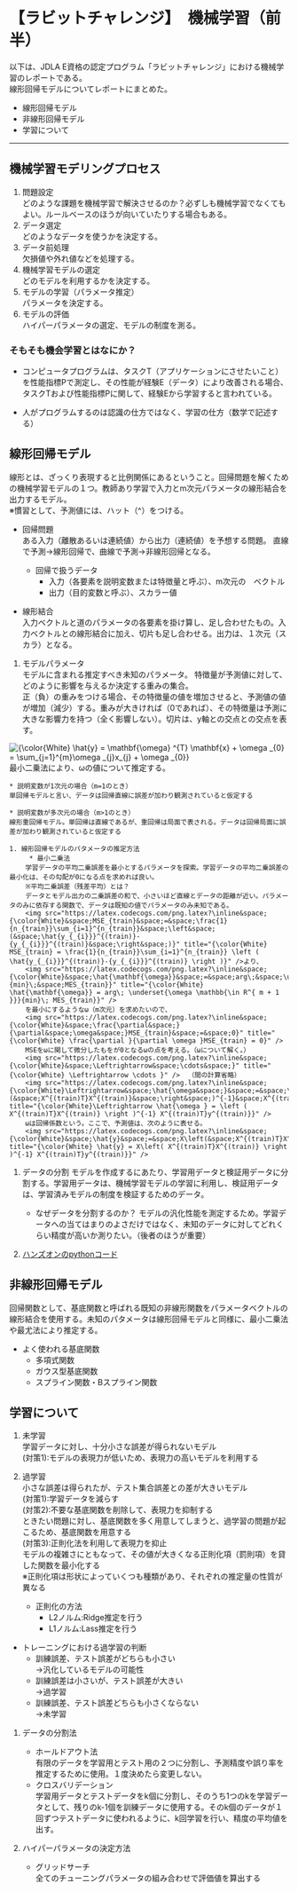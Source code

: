 # 【ラビットチャレンジ】　機械学習（前半）

以下は、JDLA E資格の認定プログラム「ラビットチャレンジ」における機械学習のレポートである。  
線形回帰モデルについてレポートにまとめた。
* 線形回帰モデル
* 非線形回帰モデル
* 学習について

***
## 機械学習モデリングプロセス
1. 問題設定  
どのような課題を機械学習で解決させるのか？必ずしも機械学習でなくてもよい。ルールベースのほうが向いていたりする場合もある。
1. データ選定  
どのようなデータを使うかを決定する。
1. データ前処理  
欠損値や外れ値などを処理する。
1. 機械学習モデルの選定  
どのモデルを利用するかを決定する。
1. モデルの学習（パラメータ推定）  
パラメータを決定する。
1. モデルの評価  
ハイパーパラメータの選定、モデルの制度を測る。

### そもそも機会学習とはなにか？
* コンピュータプログラムは、タスクT（アプリケーションにさせたいこと）を性能指標Pで測定し、その性能が経験E（データ）により改善される場合、タスクTおよび性能指標Pに関して、経験Eから学習すると言われている。

* 人がプログラムするのは認識の仕方ではなく、学習の仕方（数学で記述する）

## 線形回帰モデル
線形とは、ざっくり表現すると比例関係にあるということ。回帰問題を解くための機械学習モデルの１つ。教師あり学習で入力とm次元パラメータの線形結合を出力するモデル。  
※慣習として、予測値には、ハット（^）をつける。

* 回帰問題  
ある入力（離散あるいは連続値）から出力（連続値）を予想する問題。
直線で予測→線形回帰で、曲線で予測→非線形回帰となる。
    * 回帰で扱うデータ  
        * 入力（各要素を説明変数または特徴量と呼ぶ）、m次元の　ベクトル
        * 出力（目的変数と呼ぶ）、スカラー値

* 線形結合  
入力ベクトルと道のパラメータの各要素を掛け算し、足し合わせたもの。入力ベクトルとの線形結合に加え、切片も足し合わせる。出力は、１次元（スカラ）となる。

1. モデルパラメータ  
    モデルに含まれる推定すべき未知のパラメータ。 特徴量が予測値に対して、どのように影響を与えるか決定する重みの集合。  
正（負）の重みをつける場合、その特徴量の値を増加させると、予測値の値が増加（減少）する。重みが大きければ（0であれば）、その特徴量は予測に大きな影響力を持つ（全く影響しない）。切片は、y軸との交点との交点を表す。
<img src="https://latex.codecogs.com/png.latex?\inline&space;{\color{White}&space;\hat{y}&space;=&space;\mathbf{\omega}&space;^{T}&space;\mathbf{x}&space;&plus;&space;\omega&space;_{0}&space;=&space;\sum_{j=1}^{m}\omega&space;_{j}x_{j}&space;&plus;&space;\omega&space;_{0}}" title="{\color{White} \hat{y} = \mathbf{\omega} ^{T} \mathbf{x} + \omega _{0} = \sum_{j=1}^{m}\omega _{j}x_{j} + \omega _{0}}" />  
最小二乗法により、ωの値について推定する。

    * 説明変数が1次元の場合（m=1のとき）  
    単回帰モデルと言い、データは回帰直線に誤差が加わり観測されていると仮定する

    * 説明変数が多次元の場合（m>1のとき）  
    線形重回帰モデル。単回帰は直線であるが、重回帰は局面で表される。データは回帰局面に誤差が加わり観測されていると仮定する

    1. 線形回帰モデルのパタメータの推定方法  
         * 最小二乗法  
        学習データの平均二乗誤差を最小とするパラメータを探索。学習データの平均二乗誤差の最小化は、その勾配が0になる点を求めれば良い。  
        ※平均二乗誤差（残差平均）とは？  
        データとモデル出力の二乗誤差の和で、小さいほど直線とデータの距離が近い。パラメータのみに依存する関数で、データは既知の値でパラメータのみ未知である。  
        <img src="https://latex.codecogs.com/png.latex?\inline&space;{\color{White}&space;MSE_{train}&space;=&space;\frac{1}{n_{train}}\sum_{i=1}^{n_{train}}&space;\left&space;(&space;\hat{y_{_{i}}}^{(train)}-{y_{_{i}}}^{(train)}&space;\right&space;)}" title="{\color{White} MSE_{train} = \frac{1}{n_{train}}\sum_{i=1}^{n_{train}} \left ( \hat{y_{_{i}}}^{(train)}-{y_{_{i}}}^{(train)} \right )}" />より、  
        <img src="https://latex.codecogs.com/png.latex?\inline&space;{\color{White}&space;\hat{\mathbf{\omega}}&space;=&space;arg\;&space;\underset{\omega&space;\mathbb{\in&space;R^{&space;m&space;&plus;&space;1&space;}}}{min}\;&space;MES_{train}}" title="{\color{White} \hat{\mathbf{\omega}} = arg\; \underset{\omega \mathbb{\in R^{ m + 1 }}}{min}\; MES_{train}}" />  
        を最小にするようなω（m次元）を求めたいので、  
        <img src="https://latex.codecogs.com/png.latex?\inline&space;{\color{White}&space;\frac{\partial&space;}{\partial&space;\omega&space;}MSE_{train}&space;=&space;0}" title="{\color{White} \frac{\partial }{\partial \omega }MSE_{train} = 0}" />  
        MSEをωに関して微分したもをが0となるωの点を考える。（ωについて解く。）  
        <img src="https://latex.codecogs.com/png.latex?\inline&space;{\color{White}&space;\Leftrightarrow&space;\cdots&space;}" title="{\color{White} \Leftrightarrow \cdots }" />  （間の計算省略）  
        <img src="https://latex.codecogs.com/png.latex?\inline&space;{\color{White}\Leftrightarrow&space;\hat{\omega&space;}&space;=&space;\left&space;(&space;X^{(train)T}X^{(train)}&space;\right&space;)^{-1}&space;X^{(train)T}y^{(train)}}" title="{\color{White}\Leftrightarrow \hat{\omega } = \left ( X^{(train)T}X^{(train)} \right )^{-1} X^{(train)T}y^{(train)}}" />  
        ωは回帰係数という。ここで、予測値は、次のように表せる。  
        <img src="https://latex.codecogs.com/png.latex?\inline&space;{\color{White}&space;\hat{y}&space;=&space;X\left(&space;X^{(train)T}X^{(train)}&space;\right&space;)^{-1}&space;X^{(train)T}y^{(train)}}" title="{\color{White} \hat{y} = X\left( X^{(train)T}X^{(train)} \right )^{-1} X^{(train)T}y^{(train)}}" />

1. データの分割
モデルを作成するにあたり、学習用データと検証用データに分割する。学習用データは、機械学習モデルの学習に利用し、検証用データは、学習済みモデルの制度を検証するためのデータ。
    * なぜデータを分割するのか？
    モデルの汎化性能を測定するため。学習データへの当てはまりのよさだけではなく、未知のデータに対してどれくらい精度が高いか測りたい。（後者のほうが重要）


1. [ハンズオンのpythonコード]()

## 非線形回帰モデル
回帰関数として、基底関数と呼ばれる既知の非線形関数をパラメータベクトルの線形結合を使用する。未知のパタメータは線形回帰モデルと同様に、最小二乗法や最尤法により推定する。

* よく使われる基底関数
    * 多項式関数
    * ガウス型基底関数
    * スプライン関数・Bスプライン関数

## 学習について
1. 未学習  
学習データに対し、十分小さな誤差が得られないモデル  
(対策1):モデルの表現力が低いため、表現力の高いモデルを利用する

1. 過学習  
小さな誤差は得られたが、テスト集合誤差との差が大きいモデル  
(対策1):学習データを減らす  
(対策2):不要な基底関数を削除して、表現力を抑制する  
ときたい問題に対し、基底関数を多く用意してしまうと、過学習の問題が起こるため、基底関数を用意する  
(対策3):正則化法を利用して表現力を抑止  
モデルの複雑さにともなって、その値が大きくなる正則化項（罰則項）を貸した関数を最小化する  
※正則化項は形状によっていくつも種類があり、それぞれの推定量の性質が異なる  
    * 正則化の方法
        * L2ノルム:Ridge推定を行う
        * L1ノルム:Lass推定を行う
* トレーニングにおける過学習の判断
    * 訓練誤差、テスト誤差がどちらも小さい  
    →汎化しているモデルの可能性
    * 訓練誤差は小さいが、テスト誤差が大きい  
    →過学習
    * 訓練誤差、テスト誤差どちらも小さくならない  
    →未学習

1. データの分割法
    * ホールドアウト法  
    有限のデータを学習用とテスト用の２つに分割し、予測精度や誤り率を推定するために使用。１度決めたら変更しない。
    * クロスバリデーション  
    学習用データとテストデータをk個に分割し、そのうち1つのkを学習データとして、残りのk-1個を訓練データに使用する。そのk個のデータが１回ずつテストデータに使われるように、k回学習を行い、精度の平均値を出す。

1. ハイパーパラメータの決定方法
    * グリッドサーチ  
    全てのチューニングパラメータの組み合わせで評価値を算出する